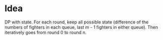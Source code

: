 # Idea

DP with state. For each round, keep all possible state (difference of the numbers of fighters in each queue, last m - 1 fighters in either queue). Then iteratively goes from round 0 to round n.
